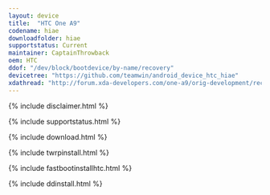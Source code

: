 ```yaml
---
layout: device
title:  "HTC One A9"
codename: hiae
downloadfolder: hiae
supportstatus: Current
maintainer: CaptainThrowback
oem: HTC
ddof: "/dev/block/bootdevice/by-name/recovery"
devicetree: "https://github.com/teamwin/android_device_htc_hiae"
xdathread: "http://forum.xda-developers.com/one-a9/orig-development/recovery-twrp-touch-recovery-t3257023"
---
```


{% include disclaimer.html %}

{% include supportstatus.html %}

{% include download.html %}

{% include twrpinstall.html %}

{% include fastbootinstallhtc.html %}

{% include ddinstall.html %}
